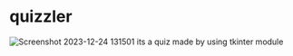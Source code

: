 # quizzler
![Screenshot 2023-12-24 131501](https://github.com/singhsimarjot13/quizzler/assets/126816464/45290957-40b6-4bb9-8054-3974496093e2)
its a quiz  made by using tkinter module

